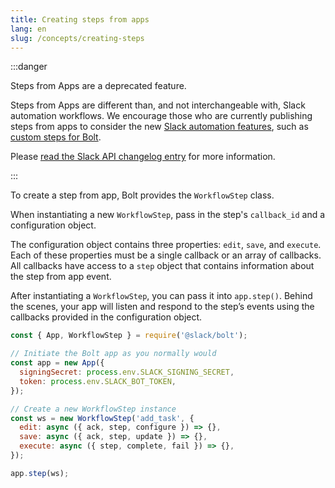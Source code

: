 ```yaml
---
title: Creating steps from apps 
lang: en
slug: /concepts/creating-steps
---
```


:::danger

Steps from Apps are a deprecated feature.

Steps from Apps are different than, and not interchangeable with, Slack automation workflows. We encourage those who are currently publishing steps from apps to consider the new [Slack automation features](https://api.slack.com/automation), such as [custom steps for Bolt](https://api.slack.com/automation/functions/custom-bolt).

Please [read the Slack API changelog entry](https://api.slack.com/changelog/2023-08-workflow-steps-from-apps-step-back) for more information.

:::

To create a step from app, Bolt provides the `WorkflowStep` class.

When instantiating a new `WorkflowStep`, pass in the step's `callback_id` and a configuration object.

The configuration object contains three properties: `edit`, `save`, and `execute`. Each of these properties must be a single callback or an array of callbacks. All callbacks have access to a `step` object that contains information about the step from app event.

After instantiating a `WorkflowStep`, you can pass it into `app.step()`. Behind the scenes, your app will listen and respond to the step’s events using the callbacks provided in the configuration object.

```javascript
const { App, WorkflowStep } = require('@slack/bolt');

// Initiate the Bolt app as you normally would
const app = new App({
  signingSecret: process.env.SLACK_SIGNING_SECRET,
  token: process.env.SLACK_BOT_TOKEN,
});

// Create a new WorkflowStep instance
const ws = new WorkflowStep('add_task', {
  edit: async ({ ack, step, configure }) => {},
  save: async ({ ack, step, update }) => {},
  execute: async ({ step, complete, fail }) => {},
});

app.step(ws);
```
